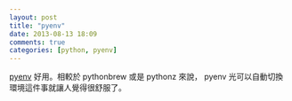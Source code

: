 ```yaml
---
layout: post
title: "pyenv"
date: 2013-08-13 18:09
comments: true
categories: [python, pyenv]
---
```


[pyenv][1] 好用。相較於 pythonbrew 或是 pythonz 來說， pyenv 光可以自動切換環境這件事就讓人覺得很舒服了。

[1]: https://github.com/yyuu/pyenv

